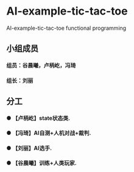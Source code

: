 # AI-example-tic-tac-toe
AI-example-tic-tac-toe functional programming
## 小组成员
#### 组员：谷晨曦，卢柄屹，冯琦
#### 组长：刘丽
## 分工
#### ● 【卢柄屹】state状态类.
#### ● 【冯琦】AI自测+人机对战+裁判.
#### ● 【刘丽】AI选手.
#### ● 【谷晨曦】训练+人类玩家.
